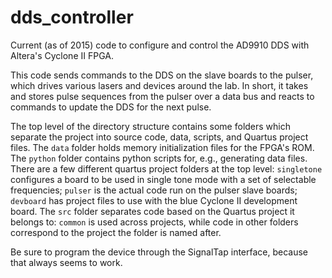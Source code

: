 # dds\_controller
Current (as of 2015) code to configure and control the AD9910 DDS with Altera's
Cyclone II FPGA.

This code sends commands to the DDS on the slave boards to the pulser, which
drives various lasers and devices around the lab. In short, it takes and stores
pulse sequences from the pulser over a data bus and reacts to commands to
update the DDS for the next pulse.

The top level of the directory structure contains some folders which separate
the project into source code, data, scripts, and Quartus project files. The
`data` folder holds memory initialization files for the FPGA's ROM. The
`python` folder contains python scripts for, e.g., generating data files. There
are a few different quartus project folders at the top level: `singletone`
configures a board to be used in single tone mode with a set of selectable
frequencies; `pulser` is the actual code run on the pulser slave boards;
`devboard` has project files to use with the blue Cyclone II development board.
The `src` folder separates code based on the Quartus project it belongs to:
`common` is used across projects, while code in other folders correspond to the
project the folder is named after.

Be sure to program the device through the SignalTap interface, because that
always seems to work.
